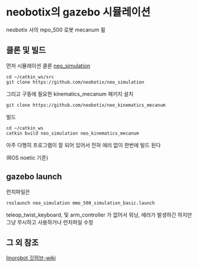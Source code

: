 # neobotix의 gazebo 시뮬레이션 

neobotix 사의 mpo_500 로봇 mecanum 휠

## 클론 및 빌드
먼저 시뮬레이션 클론
[neo_simulation](https://github.com/neobotix/neo_simulation)

```
cd ~/catkin_ws/src
git clone https://github.com/neobotix/neo_simulation
```

그리고 구동에 필요한 kinematics_mecanum 패키지 설치
```
git clone https://github.com/neobotix/neo_kinematics_mecanum
```

빌드 
```
cd ~/catkin_ws
catkin build neo_simulation neo_kinematics_mecanum
```

아주 다행히 프로그램이 잘 되어 있어서 전혀 에러 없이 한번에 빌드 된다  

(ROS noetic 기준)


## gazebo launch
런치파일은
```
roslaunch neo_simulation mmo_500_simulation_basic.launch 
```

teleop_twist_keyboard, 및 arm_controller 가 없어서 워닝, 에러가 발생하긴 하지만   
그냥 무시하고 사용하거나 런치파일 수정


## 그 외 참조 
[linorobot 깃허브-wiki](https://github.com/linorobot/linorobot/wiki/1.-Getting-Started)
